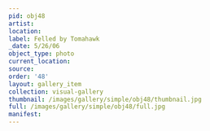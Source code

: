 ```yaml
---
pid: obj48
artist: 
location: 
label: Felled by Tomahawk
_date: 5/26/06
object_type: photo
current_location: 
source: 
order: '48'
layout: gallery_item
collection: visual-gallery
thumbnail: /images/gallery/simple/obj48/thumbnail.jpg
full: /images/gallery/simple/obj48/full.jpg
manifest: 
---
```

